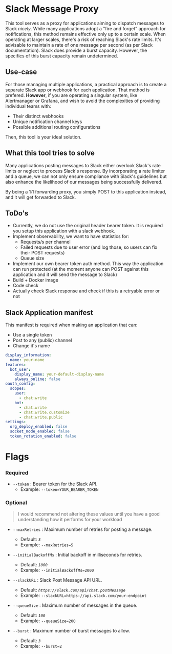 # Slack Message Proxy

This tool serves as a proxy for applications aiming to dispatch messages to Slack *nicely*. While many applications adopt a "fire and forget" approach for notifications, this method remains effective only up to a certain scale. When operating at larger scales, there's a risk of reaching Slack's rate limits. It's advisable to maintain a rate of one message per second (as per Slack documentation). Slack does provide a burst capacity. However, the specifics of this burst capacity remain undetermined.

## Use-case

For those managing multiple applications, a practical approach is to create a separate Slack app or webhook for each application. That method is prefered. **However**, if you are operating a singular system, like Alertmanager or Grafana, and wish to avoid the complexities of providing individual teams with:

- Their distinct webhooks
- Unique notification channel keys
- Possible additional routing configurations

Then, this tool is your ideal solution.

## What this tool tries to solve

Many applications posting messages to Slack either overlook Slack's rate limits or neglect to process Slack's response. By incorporating a rate limiter and a queue, we can not only ensure compliance with Slack's guidelines but also enhance the likelihood of our messages being successfully delivered.

By being a 1:1 forwarding proxy, you simply POST to this application instead, and it will get forwarded to Slack.


## ToDo's

- Currently, we do not use the original header bearer token. It is required you setup this application with a slack webhook.
- Implement observability, we want to have statistics for:
    - Requests/s per channel
    - Failed requests due to user error (and log those, so users can fix their POST requests)
    - Queue size
- Implement our own bearer token auth method. This way the application can run protected (at the moment anyone can POST against this application and it will send the message to Slack)
- Build + Docker image
- Code check
- Actually check Slack response and check if this is a retryable error or not


## Slack Application manifest

This manifest is required when making an application that can:
- Use a single token
- Post to any (public) channel
- Change it's name

```yaml
display_information:
  name: your-name
features:
  bot_user:
    display_name: your-default-display-name
    always_online: false
oauth_config:
  scopes:
    user:
      - chat:write
    bot:
      - chat:write
      - chat:write.customize
      - chat:write.public
settings:
  org_deploy_enabled: false
  socket_mode_enabled: false
  token_rotation_enabled: false

```

# Flags

### Required

- `--token` : Bearer token for the Slack API. 
   - Example: `--token=YOUR_BEARER_TOKEN`

 ### Optional

> I would recommend not altering these values until you have a good understanding how it performs for your workload

- `--maxRetries` : Maximum number of retries for posting a message.
   - Default: *`3`*
   - Example: `--maxRetries=5`

- `--initialBackoffMs` : Initial backoff in milliseconds for retries.
   - Default: *`1000`*
   - Example: `--initialBackoffMs=2000`

- `--slackURL` : Slack Post Message API URL.
   - Default: *`https://slack.com/api/chat.postMessage`*
   - Example: `--slackURL=https://api.slack.com/your-endpoint`

- `--queueSize` : Maximum number of messages in the queue.
   - Default: *`100`*
   - Example: `--queueSize=200`

- `--burst` : Maximum number of burst messages to allow.
   - Default: *`3`*
   - Example: `--burst=2`


